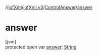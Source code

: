 //[iofXml](../../../index.md)/[iofXml.v3](../index.md)/[ControlAnswer](index.md)/[answer](answer.md)

# answer

[jvm]\
protected open var [answer](answer.md): [String](https://docs.oracle.com/javase/8/docs/api/java/lang/String.html)

